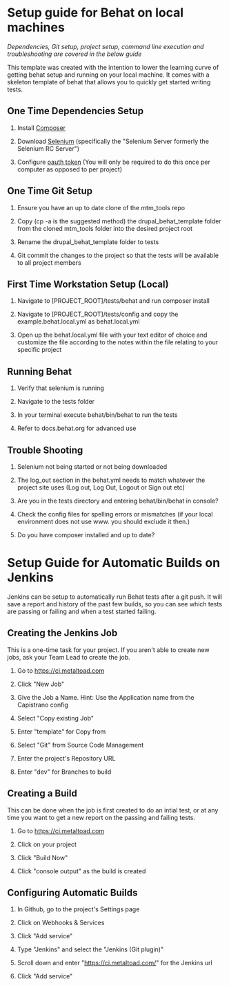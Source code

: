 # Setup guide for Behat on local machines

*Dependencies, Git setup, project setup, command line execution and troubleshooting are covered in the below guide*

This template was created with the intention to lower the learning curve of getting behat setup and running on your local machine.  It comes with a skeleton template of behat that allows you to quickly get started writing tests.

## One Time Dependencies Setup

1.  Install [Composer](https://getcomposer.org/doc/00-intro.md)

2.  Download [Selenium](http://docs.seleniumhq.org/download/)
(specifically the "Selenium Server formerly the Selenium RC Server")

3.  Configure [oauth token](https://getcomposer.org/doc/articles/troubleshooting.md#api-rate-limit-and-oauth-tokens)
(You will only be required to do this once per computer as opposed to per project)

## One Time Git Setup

1.  Ensure you have an up to date clone of the mtm_tools repo

3.  Copy (cp -a is the suggested method) the drupal_behat_template folder from the cloned mtm_tools folder into the desired project root

4.  Rename the drupal_behat_template folder to tests

5.  Git commit the changes to the project so that the tests will be available to all project members

## First Time Workstation Setup (Local)

1.  Navigate to [PROJECT_ROOT]/tests/behat and run composer install

2.  Navigate to [PROJECT_ROOT]/tests/config and copy the example.behat.local.yml as behat.local.yml

3.  Open up the behat.local.yml file with your text editor of choice and customize the file according to the notes within the file relating to your specific project

## Running Behat
1.  Verify that selenium is running

2.  Navigate to the tests folder

3.  In your terminal execute behat/bin/behat to run the tests

4.  Refer to docs.behat.org for advanced use

## Trouble Shooting

1.  Selenium not being started or not being downloaded

2.  The log_out section in the behat.yml needs to match whatever the project site uses (Log out, Log Out, Logout or Sign out etc)

3.  Are you in the tests directory and entering behat/bin/behat in console?

4.  Check the config files for spelling errors or mismatches (if your local environment does not use www. you should exclude it then.)

5.  Do you have composer installed and up to date?

# Setup Guide for Automatic Builds on Jenkins

Jenkins can be setup to automatically run Behat tests after a git push. It will
save a report and history of the past few builds, so you can see which tests are
passing or failing and when a test started failing.

## Creating the Jenkins Job

This is a one-time task for your project. If you aren't able to create new jobs,
ask your Team Lead to create the job.

1.  Go to https://ci.metaltoad.com

2.  Click "New Job"

3.  Give the Job a Name. Hint: Use the Application name from the Capistrano config

4.  Select "Copy existing Job"

5.  Enter "template" for Copy from

6.  Select "Git" from Source Code Management

7.  Enter the project's Repository URL

8.  Enter "dev" for Branches to build

## Creating a Build

This can be done when the job is first created to do an intial test, or at any
time you want to get a new report on the passing and failing tests.

1.  Go to https://ci.metaltoad.com

2.  Click on your project

3.  Click "Build Now"

4.  Click "console output" as the build is created

## Configuring Automatic Builds

1.  In Github, go to the project's Settings page

2.  Click on Webhooks & Services

3.  Click "Add service"

4.  Type "Jenkins" and select the "Jenkins (Git plugin)"

5.  Scroll down and enter "https://ci.metaltoad.com/" for the Jenkins url

6.  Click "Add service"
